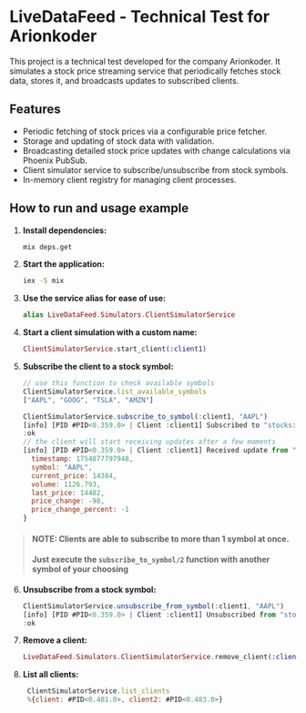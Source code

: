 # LiveDataFeed - Technical Test for Arionkoder

This project is a technical test developed for the company Arionkoder. It simulates a stock price streaming service that periodically fetches stock data, stores it, and broadcasts updates to subscribed clients.

## Features

- Periodic fetching of stock prices via a configurable price fetcher.
- Storage and updating of stock data with validation.
- Broadcasting detailed stock price updates with change calculations via Phoenix PubSub.
- Client simulator service to subscribe/unsubscribe from stock symbols.
- In-memory client registry for managing client processes.

## How to run and usage example

1. **Install dependencies:**

   ```bash
   mix deps.get
   ```

2. **Start the application:**

   ```bash
   iex -S mix
   ```

3. **Use the service alias for ease of use:**

   ```elixir
   alias LiveDataFeed.Simulators.ClientSimulatorService
   ```

4. **Start a client simulation with a custom name:**

   ```elixir
   ClientSimulatorService.start_client(:client1)
   ```

5. **Subscribe the client to a stock symbol:**

   ```js
   // use this function to check available symbols
   ClientSimulatorService.list_available_symbols
   ["AAPL", "GOOG", "TSLA", "AMZN"]

   ClientSimulatorService.subscribe_to_symbol(:client1, "AAPL")
   [info] [PID #PID<0.359.0> | Client :client1] Subscribed to "stocks:AAPL"
   :ok
   // the client will start receiving updates after a few moments
   [info] [PID #PID<0.359.0> | Client :client1] Received update from "AAPL": %{
     timestamp: 1754877797948,
     symbol: "AAPL",
     current_price: 14384,
     volume: 1126.793,
     last_price: 14482,
     price_change: -98,
     price_change_percent: -1
   }

   ```

>#### NOTE: Clients are able to subscribe to more than 1 symbol at once. 
>#### Just execute the `subscribe_to_symbol/2` function with another symbol of your choosing

6. **Unsubscribe from a stock symbol:**

   ```js
   ClientSimulatorService.unsubscribe_from_symbol(:client1, "AAPL")
   [info] [PID #PID<0.359.0> | Client :client1] Unsubscribed from "stocks:AAPL"
   :ok
   ```

7. **Remove a client:**

   ```elixir
   LiveDataFeed.Simulators.ClientSimulatorService.remove_client(:client1)
   ```

8. **List all clients:**

   ```js
    ClientSimulatorService.list_clients
    %{client: #PID<0.481.0>, client2: #PID<0.483.0>}
   ```

